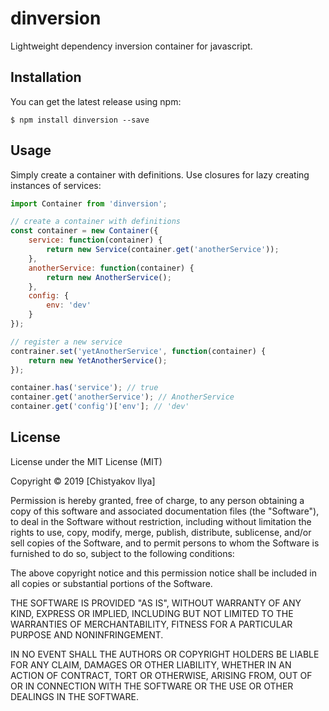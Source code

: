# dinversion

Lightweight dependency inversion container for javascript.

## Installation

You can get the latest release using npm:

```
$ npm install dinversion --save
```

## Usage
Simply create a container with definitions. Use closures for lazy creating instances of services:

```js
import Container from 'dinversion';

// create a container with definitions
const container = new Container({
    service: function(container) {
        return new Service(container.get('anotherService'));
    },
    anotherService: function(container) {
        return new AnotherService();
    },
    config: {
        env: 'dev'
    }
});

// register a new service
contrainer.set('yetAnotherService', function(container) {
    return new YetAnotherService();
});

container.has('service'); // true
container.get('anotherService'); // AnotherService
container.get('config')['env']; // 'dev'
```

## License

License under the MIT License (MIT)

Copyright © 2019 [Chistyakov Ilya]

Permission is hereby granted, free of charge, to any person obtaining a copy of this software and associated documentation files (the "Software"), to deal in the Software without restriction, including without limitation the rights to use, copy, modify, merge, publish, distribute, sublicense, and/or sell copies of the Software, and to permit persons to whom the Software is furnished to do so, subject to the following conditions:

The above copyright notice and this permission notice shall be included in all copies or substantial portions of the Software.

THE SOFTWARE IS PROVIDED "AS IS", WITHOUT WARRANTY OF ANY KIND, EXPRESS OR IMPLIED, INCLUDING BUT NOT LIMITED TO THE WARRANTIES OF MERCHANTABILITY, FITNESS FOR A PARTICULAR PURPOSE AND NONINFRINGEMENT. 

IN NO EVENT SHALL THE AUTHORS OR COPYRIGHT HOLDERS BE LIABLE FOR ANY CLAIM, DAMAGES OR OTHER LIABILITY, WHETHER IN AN ACTION OF CONTRACT, TORT OR OTHERWISE, ARISING FROM, OUT OF OR IN CONNECTION WITH THE SOFTWARE OR THE USE OR OTHER DEALINGS IN THE SOFTWARE.